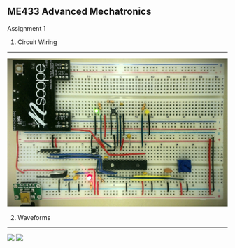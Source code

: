 ME433 Advanced Mechatronics
---------------------------------
Assignment 1


1. Circuit Wiring
---------------------------------
<img src="https://raw.githubusercontent.com/hereissunyue/ME433/master/HW1/figure/1.jpg">


2. Waveforms
---------------------------------
<img src="https://raw.githubusercontent.com/hereissunyue/ME433/master/HW1/figure/2.jpg">


<img src="https://raw.githubusercontent.com/hereissunyue/ME433/master/HW1/figure/3.jpg">


